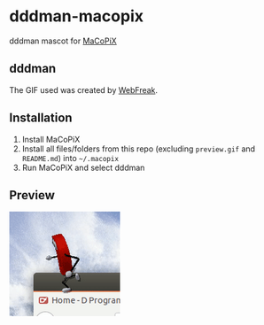 # dddman-macopix

dddman mascot for [MaCoPiX](https://github.com/chimari/MaCoPiX)

## dddman

The GIF used was created by [WebFreak](https://github.com/WebFreak001).

## Installation

1. Install MaCoPiX
2. Install all files/folders from this repo (excluding `preview.gif` and `README.md`) into `~/.macopix`
3. Run MaCoPiX and select dddman

## Preview

![D language mascot running on top of a computer window](https://raw.githubusercontent.com/harrego/dddman-macopix/master/preview.gif)